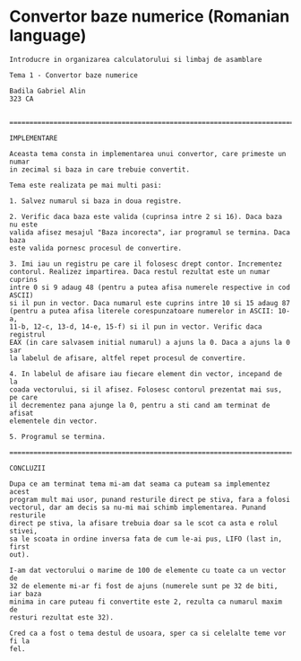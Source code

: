 # Convertor baze numerice (Romanian language)



	Introducre in organizarea calculatorului si limbaj de asamblare
	
	Tema 1 - Convertor baze numerice
	
	Badila Gabriel Alin
	323 CA
	
	
	============================================================================
	
	IMPLEMENTARE
	
	Aceasta tema consta in implementarea unui convertor, care primeste un numar 
	in zecimal si baza in care trebuie convertit.

	Tema este realizata pe mai multi pasi:

	1. Salvez numarul si baza in doua registre.
	
	2. Verific daca baza este valida (cuprinsa intre 2 si 16). Daca baza nu este 
	valida afisez mesajul "Baza incorecta", iar programul se termina. Daca baza 
	este valida pornesc procesul de convertire.
	
	3. Imi iau un registru pe care il folosesc drept contor. Incrementez 
	contorul. Realizez impartirea. Daca restul rezultat este un numar cuprins 
	intre 0 si 9 adaug 48 (pentru a putea afisa numerele respective in cod ASCII) 
	si il pun in vector. Daca numarul este cuprins intre 10 si 15 adaug 87 
	(pentru a putea afisa literele corespunzatoare numerelor in ASCII: 10-a, 
	11-b, 12-c, 13-d, 14-e, 15-f) si il pun in vector. Verific daca registrul 
	EAX (in care salvasem initial numarul) a ajuns la 0. Daca a ajuns la 0 sar 
	la labelul de afisare, altfel repet procesul de convertire.
	
	4. In labelul de afisare iau fiecare element din vector, incepand de la 
	coada vectorului, si il afisez. Folosesc contorul prezentat mai sus, pe care 
	il decrementez pana ajunge la 0, pentru a sti cand am terminat de afisat 
	elementele din vector.
	
	5. Programul se termina.
	
	============================================================================
	
	CONCLUZII
	
	Dupa ce am terminat tema mi-am dat seama ca puteam sa implementez acest 
	program mult mai usor, punand resturile direct pe stiva, fara a folosi 
	vectorul, dar am decis sa nu-mi mai schimb implementarea. Punand resturile 
	direct pe stiva, la afisare trebuia doar sa le scot ca asta e rolul stivei, 
	sa le scoata in ordine inversa fata de cum le-ai pus, LIFO (last in, first 
	out).
	
	I-am dat vectorului o marime de 100 de elemente cu toate ca un vector de 
	32 de elemente mi-ar fi fost de ajuns (numerele sunt pe 32 de biti, iar baza 
	minima in care puteau fi convertite este 2, rezulta ca numarul maxim de 
	resturi rezultat este 32).
	
	Cred ca a fost o tema destul de usoara, sper ca si celelalte teme vor fi la 
	fel.
